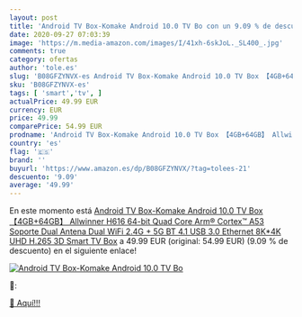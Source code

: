 ```yaml
---
layout: post
title: 'Android TV Box-Komake Android 10.0 TV Bo con un 9.09 % de descuento'
date: 2020-09-27 07:03:39
image: 'https://m.media-amazon.com/images/I/41xh-6skJoL._SL400_.jpg'
comments: true
category: ofertas
author: 'tole.es'
slug: 'B08GFZYNVX-es Android TV Box-Komake Android 10.0 TV Box 【4GB+64GB】...'
sku: 'B08GFZYNVX-es'
tags: [ 'smart','tv', ]
actualPrice: 49.99 EUR
currency: EUR
price: 49.99
comparePrice: 54.99 EUR
prodname: 'Android TV Box-Komake Android 10.0 TV Box 【4GB+64GB】 Allwinner H616 64-bit Quad Core Arm® Cortex™ A53 Soporte Dual Antena Dual WiFi 2.4G + 5G  BT 4.1 USB 3.0 Ethernet 8K*4K UHD H.265 3D Smart TV Box'
country: 'es'
flag: '🇪🇸'
brand: ''
buyurl: 'https://www.amazon.es/dp/B08GFZYNVX/?tag=tolees-21'
descuento: '9.09'
average: '49.99'
---
```


En este momento está [Android TV Box-Komake Android 10.0 TV Box 【4GB+64GB】 Allwinner H616 64-bit Quad Core Arm® Cortex™ A53 Soporte Dual Antena Dual WiFi 2.4G + 5G  BT 4.1 USB 3.0 Ethernet 8K*4K UHD H.265 3D Smart TV Box](https://www.amazon.es/dp/B08GFZYNVX/?tag=tolees-21) a 49.99 EUR (original: 54.99 EUR) (9.09 %  de descuento) en el siguiente enlace!

[![Android TV Box-Komake Android 10.0 TV Bo](https://m.media-amazon.com/images/I/41xh-6skJoL._SL400_.jpg)](https://www.amazon.es/dp/B08GFZYNVX/?tag=tolees-21)

🔎:


[🛒 Aquí!!!](https://www.amazon.es/dp/B08GFZYNVX/?tag=tolees-21)
